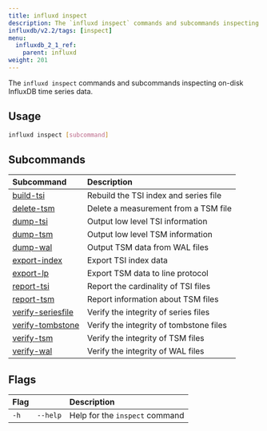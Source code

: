 ```yaml
---
title: influxd inspect
description: The `influxd inspect` commands and subcommands inspecting on-disk InfluxDB time series data.
influxdb/v2.2/tags: [inspect]
menu:
  influxdb_2_1_ref:
    parent: influxd
weight: 201
---
```


The `influxd inspect` commands and subcommands inspecting on-disk InfluxDB time series data.

## Usage
```sh
influxd inspect [subcommand]
```

## Subcommands
| Subcommand                                                                           | Description                             |
| :----------------------------------------------------------------------------------- | :-------------------------------------- |
| [build-tsi](/influxdb/v2.2/reference/cli/influxd/inspect/build-tsi/)                 | Rebuild the TSI index and series file   |
| [delete-tsm](/influxdb/v2.2/reference/cli/influxd/inspect/delete-tsm/)               | Delete a measurement from a TSM file   |
| [dump-tsi](/influxdb/v2.2/reference/cli/influxd/inspect/dump-tsi/)                   | Output low level TSI information        |
| [dump-tsm](/influxdb/v2.2/reference/cli/influxd/inspect/dump-tsm/)                   | Output low level TSM information        |
| [dump-wal](/influxdb/v2.2/reference/cli/influxd/inspect/dump-wal/)                   | Output TSM data from WAL files          |
| [export-index](/influxdb/v2.2/reference/cli/influxd/inspect/export-index/)           | Export TSI index data                   |
| [export-lp](/influxdb/v2.2/reference/cli/influxd/inspect/export-lp/)                 | Export TSM data to line protocol        |
| [report-tsi](/influxdb/v2.2/reference/cli/influxd/inspect/report-tsi/)               | Report the cardinality of TSI files     |
| [report-tsm](/influxdb/v2.2/reference/cli/influxd/inspect/report-tsm/)               | Report information about TSM files      |
| [verify-seriesfile](/influxdb/v2.2/reference/cli/influxd/inspect/verify-seriesfile/) | Verify the integrity of series files    |
| [verify-tombstone](/influxdb/v2.2/reference/cli/influxd/inspect/verify-tombstone/)   | Verify the integrity of tombstone files |
| [verify-tsm](/influxdb/v2.2/reference/cli/influxd/inspect/verify-tsm/)               | Verify the integrity of TSM files       |
| [verify-wal](/influxdb/v2.2/reference/cli/influxd/inspect/verify-wal/)               | Verify the integrity of WAL files       |

## Flags
| Flag |          | Description                    |
|:---- |:---      |:-----------                    |
| `-h` | `--help` | Help for the `inspect` command |
